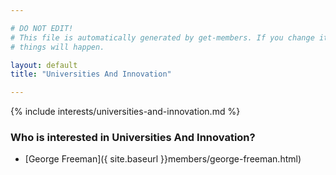 ```yaml
---

# DO NOT EDIT!
# This file is automatically generated by get-members. If you change it, bad
# things will happen.

layout: default
title: "Universities And Innovation"

---
```


{% include interests/universities-and-innovation.md %}

### Who is interested in Universities And Innovation?


* [George Freeman]({ site.baseurl }}members/george-freeman.html)
